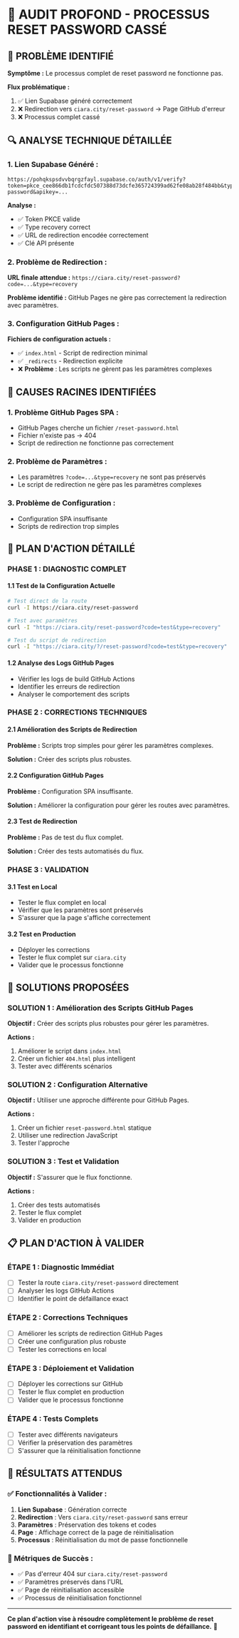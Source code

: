 # 🚨 AUDIT PROFOND - PROCESSUS RESET PASSWORD CASSÉ

## 🎯 PROBLÈME IDENTIFIÉ

**Symptôme :** Le processus complet de reset password ne fonctionne pas.

**Flux problématique :**
1. ✅ Lien Supabase généré correctement
2. ❌ Redirection vers `ciara.city/reset-password` → Page GitHub d'erreur
3. ❌ Processus complet cassé

## 🔍 ANALYSE TECHNIQUE DÉTAILLÉE

### **1. Lien Supabase Généré :**
```
https://pohqkspsdvvbqrgzfayl.supabase.co/auth/v1/verify?token=pkce_cee866db1fcdcfdc507388d73dcfe365724399ad62fe08ab28f484bb&type=recovery&redirect_to=https%3A%2F%2Fciara.city%2Freset-password&apikey=...
```

**Analyse :**
- ✅ Token PKCE valide
- ✅ Type recovery correct
- ✅ URL de redirection encodée correctement
- ✅ Clé API présente

### **2. Problème de Redirection :**

**URL finale attendue :** `https://ciara.city/reset-password?code=...&type=recovery`

**Problème identifié :** GitHub Pages ne gère pas correctement la redirection avec paramètres.

### **3. Configuration GitHub Pages :**

**Fichiers de configuration actuels :**
- ✅ `index.html` - Script de redirection minimal
- ✅ `_redirects` - Redirection explicite
- ❌ **Problème** : Les scripts ne gèrent pas les paramètres complexes

## 🚨 CAUSES RACINES IDENTIFIÉES

### **1. Problème GitHub Pages SPA :**
- GitHub Pages cherche un fichier `/reset-password.html`
- Fichier n'existe pas → 404
- Script de redirection ne fonctionne pas correctement

### **2. Problème de Paramètres :**
- Les paramètres `?code=...&type=recovery` ne sont pas préservés
- Le script de redirection ne gère pas les paramètres complexes

### **3. Problème de Configuration :**
- Configuration SPA insuffisante
- Scripts de redirection trop simples

## 🔧 PLAN D'ACTION DÉTAILLÉ

### **PHASE 1 : DIAGNOSTIC COMPLET**

#### **1.1 Test de la Configuration Actuelle**
```bash
# Test direct de la route
curl -I https://ciara.city/reset-password

# Test avec paramètres
curl -I "https://ciara.city/reset-password?code=test&type=recovery"

# Test du script de redirection
curl -I "https://ciara.city/?/reset-password?code=test&type=recovery"
```

#### **1.2 Analyse des Logs GitHub Pages**
- Vérifier les logs de build GitHub Actions
- Identifier les erreurs de redirection
- Analyser le comportement des scripts

### **PHASE 2 : CORRECTIONS TECHNIQUES**

#### **2.1 Amélioration des Scripts de Redirection**

**Problème :** Scripts trop simples pour gérer les paramètres complexes.

**Solution :** Créer des scripts plus robustes.

#### **2.2 Configuration GitHub Pages**

**Problème :** Configuration SPA insuffisante.

**Solution :** Améliorer la configuration pour gérer les routes avec paramètres.

#### **2.3 Test de Redirection**

**Problème :** Pas de test du flux complet.

**Solution :** Créer des tests automatisés du flux.

### **PHASE 3 : VALIDATION**

#### **3.1 Test en Local**
- Tester le flux complet en local
- Vérifier que les paramètres sont préservés
- S'assurer que la page s'affiche correctement

#### **3.2 Test en Production**
- Déployer les corrections
- Tester le flux complet sur `ciara.city`
- Valider que le processus fonctionne

## 🎯 SOLUTIONS PROPOSÉES

### **SOLUTION 1 : Amélioration des Scripts GitHub Pages**

**Objectif :** Créer des scripts plus robustes pour gérer les paramètres.

**Actions :**
1. Améliorer le script dans `index.html`
2. Créer un fichier `404.html` plus intelligent
3. Tester avec différents scénarios

### **SOLUTION 2 : Configuration Alternative**

**Objectif :** Utiliser une approche différente pour GitHub Pages.

**Actions :**
1. Créer un fichier `reset-password.html` statique
2. Utiliser une redirection JavaScript
3. Tester l'approche

### **SOLUTION 3 : Test et Validation**

**Objectif :** S'assurer que le flux fonctionne.

**Actions :**
1. Créer des tests automatisés
2. Tester le flux complet
3. Valider en production

## 📋 PLAN D'ACTION À VALIDER

### **ÉTAPE 1 : Diagnostic Immédiat**
- [ ] Tester la route `ciara.city/reset-password` directement
- [ ] Analyser les logs GitHub Actions
- [ ] Identifier le point de défaillance exact

### **ÉTAPE 2 : Corrections Techniques**
- [ ] Améliorer les scripts de redirection GitHub Pages
- [ ] Créer une configuration plus robuste
- [ ] Tester les corrections en local

### **ÉTAPE 3 : Déploiement et Validation**
- [ ] Déployer les corrections sur GitHub
- [ ] Tester le flux complet en production
- [ ] Valider que le processus fonctionne

### **ÉTAPE 4 : Tests Complets**
- [ ] Tester avec différents navigateurs
- [ ] Vérifier la préservation des paramètres
- [ ] S'assurer que la réinitialisation fonctionne

## 🚀 RÉSULTATS ATTENDUS

### **✅ Fonctionnalités à Valider :**
1. **Lien Supabase** : Génération correcte
2. **Redirection** : Vers `ciara.city/reset-password` sans erreur
3. **Paramètres** : Préservation des tokens et codes
4. **Page** : Affichage correct de la page de réinitialisation
5. **Processus** : Réinitialisation du mot de passe fonctionnelle

### **🔧 Métriques de Succès :**
- ✅ Pas d'erreur 404 sur `ciara.city/reset-password`
- ✅ Paramètres préservés dans l'URL
- ✅ Page de réinitialisation accessible
- ✅ Processus de réinitialisation fonctionnel

---

**Ce plan d'action vise à résoudre complètement le problème de reset password en identifiant et corrigeant tous les points de défaillance.** 🎯
